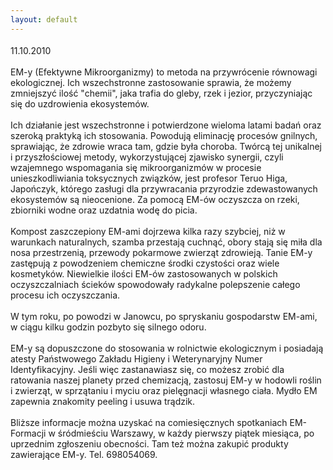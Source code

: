 ```yaml
---
layout: default
---
```

<!--50--><p style="margin: 0px 0px 18px; font-size: 18px; font-family: Helvetica;">
11.10.2010<br><br>EM-y (Efektywne Mikroorganizmy) to metoda na przywrócenie równowagi ekologicznej. Ich wszechstronne zastosowanie sprawia, że możemy zmniejszyć ilość "chemii", jaka trafia do gleby, rzek i jezior, przyczyniając się do uzdrowienia ekosystemów.<br><br>Ich działanie jest wszechstronne i potwierdzone wieloma latami badań oraz szeroką praktyką ich stosowania. Powodują eliminację procesów gnilnych, sprawiając, że zdrowie wraca tam, gdzie była choroba. Twórcą tej unikalnej i przyszłościowej metody, wykorzystującej zjawisko synergii, czyli wzajemnego wspomagania się mikroorganizmów w procesie unieszkodliwiania toksycznych związków, jest profesor Teruo Higa, Japończyk, którego zasługi dla przywracania przyrodzie zdewastowanych ekosystemów są nieocenione. Za pomocą EM-ów oczyszcza on rzeki, zbiorniki wodne oraz uzdatnia wodę do picia.<br><br>Kompost zaszczepiony EM-ami dojrzewa kilka razy szybciej, niż w warunkach naturalnych, szamba przestają cuchnąć, obory stają się miła dla nosa przestrzenią, przewody pokarmowe zwierząt zdrowieją. Tanie EM-y zastępują z powodzeniem chemiczne środki czystości oraz wiele kosmetyków. Niewielkie ilości EM-ów zastosowanych w polskich oczyszczalniach ścieków spowodowały radykalne polepszenie całego procesu ich oczyszczania.<br><br>W tym roku, po powodzi w Janowcu, po spryskaniu gospodarstw EM-ami, w ciągu kilku godzin pozbyto się silnego odoru.<br><br>EM-y są dopuszczone do stosowania w rolnictwie ekologicznym i posiadają atesty Państwowego Zakładu Higieny i Weterynaryjny Numer Identyfikacyjny. Jeśli więc zastanawiasz się, co możesz zrobić dla ratowania naszej planety przed chemizacją, zastosuj EM-y w hodowli roślin i zwierząt, w sprzątaniu i myciu oraz pielęgnacji własnego ciała. Mydło EM zapewnia znakomity peeling i usuwa trądzik.<br><br>Bliższe informacje można uzyskać na comiesięcznych spotkaniach EM-Formacji w śródmieściu Warszawy, w każdy pierwszy piątek miesiąca, po uprzednim zgłoszeniu obecności. Tam też można zakupić produkty zawierające EM-y. Tel. 698054069.<br></p>